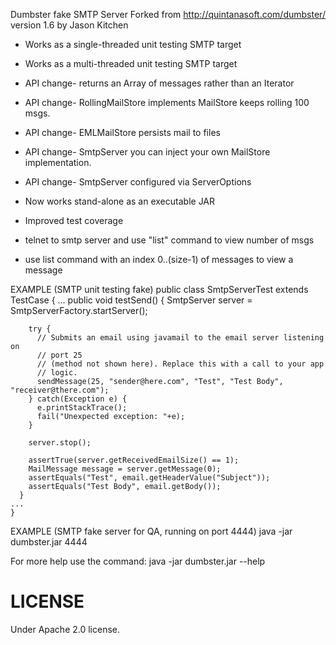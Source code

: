 Dumbster fake SMTP Server
Forked from http://quintanasoft.com/dumbster/ version 1.6 by Jason Kitchen

* Works as a single-threaded unit testing SMTP target
* Works as a multi-threaded unit testing SMTP target
* API change- returns an Array of messages rather than an Iterator
* API change- RollingMailStore implements MailStore keeps rolling 100 msgs.
* API change- EMLMailStore persists mail to files
* API change- SmtpServer you can inject your own MailStore
              implementation.
* API change- SmtpServer configured via ServerOptions

* Now works stand-alone as an executable JAR
* Improved test coverage
* telnet to smtp server and use "list" command to view number of msgs
* use list command with an index 0..(size-1) of messages to view a message

EXAMPLE (SMTP unit testing fake)
    public class SmtpServerTest extends TestCase {
    ...
      public void testSend() {
        SmtpServer server = SmtpServerFactory.startServer();

        try {
          // Submits an email using javamail to the email server listening on
          // port 25 
          // (method not shown here). Replace this with a call to your app
          // logic.
          sendMessage(25, "sender@here.com", "Test", "Test Body",
    "receiver@there.com");
        } catch(Exception e) {
          e.printStackTrace();
          fail("Unexpected exception: "+e);
        }

        server.stop();

        assertTrue(server.getReceivedEmailSize() == 1);
        MailMessage message = server.getMessage(0);
        assertEquals("Test", email.getHeaderValue("Subject"));
        assertEquals("Test Body", email.getBody());	
      }
    ...  
    }

EXAMPLE (SMTP fake server for QA, running on port 4444)
    java -jar dumbster.jar 4444

For more help use the command:
    java -jar dumbster.jar --help


LICENSE
=======
Under Apache 2.0 license.

